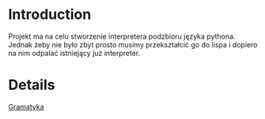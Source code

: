 # Introduction #

Projekt ma na celu stworzenie interpretera podzbioru języka pythona. Jednak żeby nie było zbyt prosto musimy przekształcić go do lispa i dopiero na nim odpalać istniejący już interpreter.


# Details #

[Gramatyka](http://code.google.com/p/cardinal/wiki/Gramatyka)